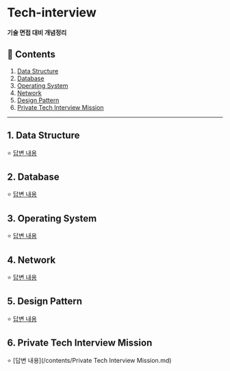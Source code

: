 # Tech-interview


**기술 면접 대비 개념정리**

## :book: Contents
1. [Data Structure](#1-data-structure)
2. [Database](#2-database)
3. [Operating System](#3-operating-system)
4. [Network](#4-network)
5. [Design Pattern](#5-design-pattern)
6. [Private Tech Interview Mission](#6-private-tech-interview-mission)

---

## 1. Data Structure
:star: [답변 내용](/contents/DataStructure.md)

## 2. Database
:star: [답변 내용](/contents/DataBase.md)

## 3. Operating System
:star: [답변 내용](/contents/OperatingSystem.md)

## 4. Network
:star: [답변 내용](/contents/Network.md)

## 5. Design Pattern
:star: [답변 내용](/contents/DesignPattern.md)

## 6. Private Tech Interview Mission
:star: [답변 내용](/contents/Private Tech Interview Mission.md)

